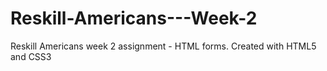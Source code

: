 # Reskill-Americans---Week-2
Reskill Americans week 2 assignment - HTML forms.
Created with HTML5 and CSS3 

